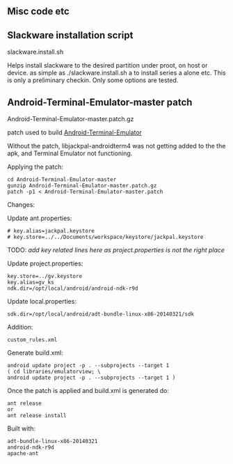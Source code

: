## Misc code etc


## Slackware installation script

slackware.install.sh

Helps install slackware to the desired partition under proot, on host or
device. as simple as
	./slackware.install.sh a 
to install series a alone etc. This is only a preliminary checkin. Only some options are tested.


## Android-Terminal-Emulator-master patch

Android-Terminal-Emulator-master.patch.gz

patch used to build [Android-Terminal-Emulator](https://github.com/jackpal/Android-Terminal-Emulator) 

Without the patch, libjackpal-androidterm4 was not getting added to the the apk, and Terminal Emulator not functioning.
	
Applying the patch:

	cd Android-Terminal-Emulator-master
	gunzip Android-Terminal-Emulator-master.patch.gz
	patch -p1 < Android-Terminal-Emulator-master.patch


Changes:

Update ant.properties:

	# key.alias=jackpal.keystore
	# key.store=../../Documents/workspace/keystore/jackpal.keystore

   TODO: *add key related lines here as project.properties is not the right place*


Update project.properties:

	key.store=../gv.keystore
	key.alias=gv_ks
	ndk.dir=/opt/local/android/android-ndk-r9d

Update local.properties:

	sdk.dir=/opt/local/android/adt-bundle-linux-x86-20140321/sdk

Addition:

	custom_rules.xml	

Generate build.xml:

	android update project -p . --subprojects --target 1
	( cd libraries/emulatorview; \
	android update project -p . --subprojects --target 1 )

Once the patch is applied and build.xml is generated do:

	ant release 
	or
	ant release install

Built with:

	adt-bundle-linux-x86-20140321
	android-ndk-r9d
	apache-ant
